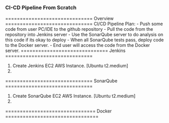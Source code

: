 ### CI-CD Pipeline From Scratch
============================== Overview ==============================
CI/CD Pipeline Plan:
	- Push some code from user PC/IDE to the github repository
	- Pull the code from the repository into Jenkins server
	- Use the SonarQube server to do analysis on this code if its okay to deploy
	- When all SonarQube tests pass, deploy code to the Docker server.
	- End user will access the code from the Docker server.
============================== Jenkins ==============================
1. Create Jenkins EC2 AWS Instance. [Ubuntu t2.medium]
2.  	
============================== SonarQube ==============================
1. Create SonarQube EC2 AWS Instance. [Ubuntu t2.medium]
2. 
=============================== Docker ================================	
